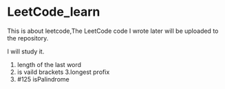 # LeetCode_learn
   This is about leetcode,The LeetCode code I wrote later will be uploaded to the repository.
   
   I will study it.
   1. length of the last word
   2. is vaild brackets
   3.longest profix
   4. #125 isPalindrome
